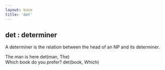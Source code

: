 ```yaml
---
layout: base
title: 'det'
---
```


## det : determiner
A determiner is the relation between the head of an NP and its determiner. 

<div class="sd-parse">
The man is here
det(man, The)
</div>

<div class="sd-parse">
Which book do you prefer?
det(book, Which)
</div>
